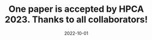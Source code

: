 ---
title: "One paper is accepted by <strong style=\"font-weight: 750;\">HPCA 2023</strong>. Thanks to all collaborators!"
date: 2022-10-01
---